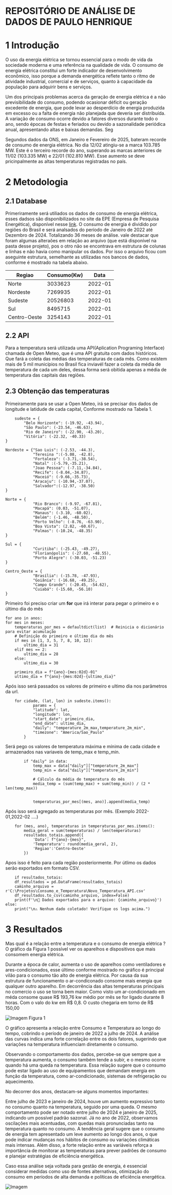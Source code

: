 # REPOSITÓRIO DE ANÁLISE DE DADOS DE PAULO HENRIQUE


# 1 Introdução

O uso da energia elétrica se tornou essencial para o
modo de vida da sociedade moderna e uma referência na
qualidade de vida. O
consumo de energia elétrica constitui um forte indicador de
desenvolvimento econômico, isso porque a demanda
energética reflete tanto o ritmo de atividade industrial,
comercial e de serviços, quanto à capacidade da população
para adquirir bens e serviços. 

Um dos principais problemas acerca da geração de
energia elétrica é a não previsibilidade do consumo, podendo
ocasionar déficit ou geração excedente de energia, que pode
levar ao desperdício de energia produzida em excesso ou a
falta de energia não planejada que deveria ser distribuída. A
variação de consumo ocorre devido a fatores diversos durante
todo o ano, sendo épocas de festas e feriados ou devido a
sazonalidade periódica anual, apresentando altas e baixas
demandas.
 Seg

Segundos dados da ONS, em Janeiro e Fevereiro de 2025, bateram recorde de consumo de
energia elétrica. No dia 12/02 atingiu-se a marca 103.785 MW. Este é o terceiro recorde do ano, superando as 
marcas anteriores de 11/02 (103.335 MW) e 22/01 (102.810 MW). Esse aumento se deve pricinpalmente
as altas temperaturas registradas no país. 




# 2 Metodologia 
## 2.1 Database

Primeriramente será utiliados os dados de consumo de energia elétrica, 
esses dadsos são disponibilizados no site da EPE (Empresa de Pesquisa Energética),
disponível nesse  [link](https://www.epe.gov.br/pt/publicacoes-dados-abertos/publicacoes/consumo-de-energia-eletrica).
O consumo de energia é dividido por regiões do Brasil e será analsados do período de Janeiro de
2022 até Dezembro de 2024. Totalizando 36 meses de análise. vale destacar que foram algumas 
alteraões em relação ao arquivo (que está disponível na pasta desse projeto), pos o otro não se 
encontrava em estrutura de colunas e linhas e não havia como manipular os dados. Por isso o arquivo
ficou com  aseguinte estrutura, semelhante as utilizadas nos bancos de dados, conforme é mostrado na tabela abaixo.

| Regiao       | Consumo(Kw) | Data |
|--------------|-------------|--|
| Norte        | 3033623     | 2022-01 |
| Nordeste     |7269935| 2022-01 |
| Sudeste      |20526803| 2022-01  |
| Sul          |8495715|  2022-01 |
| Centro-Oeste |3254143|  2022-01 |


## 2.2 API 
Para a temperatura será utilizada uma API(Aplication Programing Interface) chamada de 
Open Meteo, que é uma API gratuita com dados históricos. Que fará a coleta das médias das temperaturas de cada mês. Como existem mais de 5 mil municípios
no Brasil fica inviavél fazer a coleta da média de temperatura de cada um deles, dessa forma
será obitida apenas a média de temperatura das capitais das regiões. 

## 2.3 Obtenção das temperaturas
Primeiramente para se usar a Open Meteo, irá se precisar dos dados de longitude e
latidude de cada capital, Conforme mostrado na Tabela 1.

        sudeste = {
            "Belo Horizonte": (-19.92, -43.94),
            "São Paulo": (-23.54, -46.63),
            "Rio de Janeiro": (-22.90, -43.20),
            "Vitória": (-22.32, -40.33)
    }
    
    Nordeste = {"Sao Luis": (-2.53, -44.3),
                "Teresina ":(-5.08, -42.8),
                "Fortaleza": (-3.71,-38.54),
                "Natal" :(-5.79,-35.21),
                "Joao Pessoa": (-7.11,-34.84),
                "Recife": (-8.04,-34.87),
                "Maceió": (-9.66,-35.73),
                "Aracaju": (-10.94,-37.07),
                "Salvador":(-12.97, -38.50)
    }
    
    Norte = {
                "Rio Branco": (-9.97, -67.81),
                "Macapá": (0.03, -51.07),
                "Manaus": (-3.10, -60.02),
                "Belém": (-1.46, -48.50),
                "Porto Velho": (-8.76, -63.90),
                "Boa Vista": (2.82, -60.67),
                "Palmas": (-10.24, -48.35)
    }
    
    Sul = {
                "Curitiba": (-25.43, -49.27),
                "Florianópolis": (-27.60, -48.55),
                "Porto Alegre": (-30.03, -51.23)
    }
    
    Centro_Oeste = {
                "Brasília": (-15.78, -47.93),
                "Goiânia": (-16.68, -49.25),
                "Campo Grande": (-20.45, -54.62),
                "Cuiabá": (-15.60, -56.10)
    }

Primeiro foi preciso criar um __for__ que irá interar para pegar o primeiro e o último
dia do mês

    for ano in anos:
    for mes in meses:
        temperaturas_por_mes = defaultdict(list)  # Reinicia o dicionário para evitar acumulação
        # Definição do primeiro e último dia do mês
        if mes in [1, 3, 5, 7, 8, 10, 12]:
            ultimo_dia = 31
        elif mes == 2:
            ultimo_dia = 28
        else:
            ultimo_dia = 30

        primeiro_dia = f"{ano}-{mes:02d}-01"
        ultimo_dia = f"{ano}-{mes:02d}-{ultimo_dia}"

Após isso será passados os valores de primeiro e ultimo dia nos parâmetros da url.

        for cidade, (lat, lon) in sudeste.items():
                params = {
                "latitude": lat,
                "longitude": lon,
                "start_date": primeiro_dia,
                "end_date": ultimo_dia,
                "daily": "temperature_2m_max,temperature_2m_min",
                "timezone": "America/Sao_Paulo"
            }

  Será pego os valores de temperatura máxima e mínima de cada cidade e armazenados
nas variaveis de temp_max e temp_min.
   
            if "daily" in data:
                temp_max = data["daily"]["temperature_2m_max"]
                temp_min = data["daily"]["temperature_2m_min"]

                # Cálculo da média de temperatura do mês
                media_temp = (sum(temp_max) + sum(temp_min)) / (2 * len(temp_max))


                temperaturas_por_mes[(mes, ano)].append(media_temp)

Após isso será agregado as temperaturas por mês. (Exemplo 2022-01,2022-02 ....) 

        for (mes, ano), temperaturas in temperaturas_por_mes.items():
            media_geral = sum(temperaturas) / len(temperaturas)
            resultados_totais.append({
                'Data': f"{ano}-{mes}",
                'Temperatura': round(media_geral, 2),
                'Regiao':'Centro-Oeste'
            })
Apos isso é feito para cada região posteriormente. Por útlimo os dados serão exportados 
em formato CSV. 
    
        if resultados_totais:
        df_resultados = pd.DataFrame(resultados_totais)
        caminho_arquivo = r'C:\Projetos\Consumo_e_Temperatura\Novo_Temperatura_API.csv'
        df_resultados.to_csv(caminho_arquivo, index=False)
        print(f'\n📂 Dados exportados para o arquivo: {caminho_arquivo}')
    else:
        print("\n⚠️ Nenhum dado coletado! Verifique os logs acima.")

# 3 Resultados


Mas qual é a relação entre a temperatura e o consumo de energia elétrica ? O gráfico da Figura 1 possível ver  os aparelhos e dispositivos que mais consomem 
energia elétrica.


Durante a época de calor, aumenta o uso  de aparelhos como ventiladores 
e ares-condicionados, esse último conforme mostrado no gráfico é principal 
vilão para o consumo tão alto de energia elétrica. Por causa da sua estrutura
de funcionamento o ar-condiconado consome mais energia que qualquer outro aparelho.
Em decorrência das altas temperaturas principais no comercio o uso se torna bem maior.
Como visto um ar-condicionado em méda consome quase R\$ 193,76 kw médio por mês se
for ligado durante 8 horas. Com o valo do kw em R\$ 0,8. O custo chegaria em torno de 
 R\$ 150,00 

![Imagem](https://raw.githubusercontent.com/PHFernandes9/Consumo_clima/refs/heads/main/consumo.png)
    Figura 1

O gráfico apresenta a relação entre Consumo e Temperatura ao longo do tempo, cobrindo o período de janeiro de 2022 a julho de 2024. A análise das curvas indica uma forte correlação entre os dois fatores, sugerindo que variações na temperatura influenciam diretamente o consumo.

Observando o comportamento dos dados, percebe-se que sempre que a temperatura aumenta, o consumo também tende a subir, e o mesmo ocorre quando há uma queda na temperatura. Essa relação sugere que o consumo pode estar ligado ao uso de equipamentos que demandam energia em função da temperatura, como ar-condicionado, sistemas de refrigeração ou aquecimento.

No decorrer dos anos, destacam-se alguns momentos importantes:

Entre julho de 2023 e janeiro de 2024, houve um aumento expressivo tanto no consumo quanto na temperatura, seguido por uma queda.
O mesmo comportamento pode ser notado entre julho de 2024 e janeiro de 2025, indicando um possível padrão sazonal.
Já no ano de 2022, observamos oscilações mais acentuadas, com quedas mais pronunciadas tanto na temperatura quanto no consumo.
A tendência geral sugere que o consumo de energia tem apresentado um leve aumento ao longo dos anos, o que pode indicar mudanças nos hábitos de consumo ou variações climáticas mais intensas. Além disso, a forte relação entre as variáveis reforça a importância de monitorar as temperaturas para prever padrões de consumo e planejar estratégias de eficiência energética.

Caso essa análise seja voltada para gestão de energia, é essencial considerar medidas como uso de fontes alternativas, otimização do consumo em períodos de alta demanda e políticas de eficiência energética.

![Imagem](https://raw.githubusercontent.com/PHFernandes9/Consumo_clima/refs/heads/main/curva_de%20_consumo_plea_temperura.png)